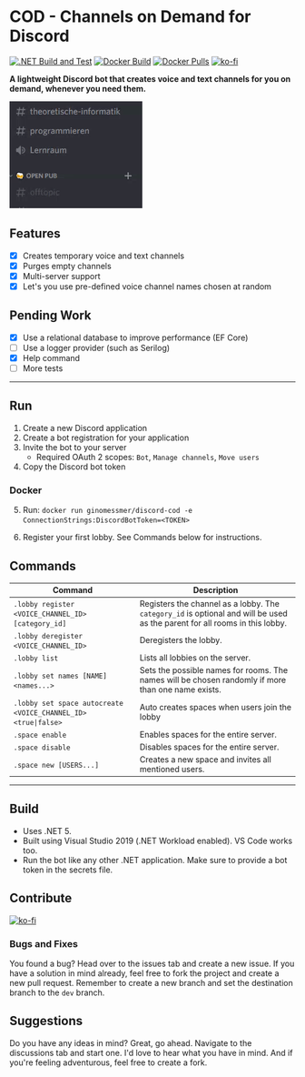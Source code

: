 # COD - Channels on Demand for Discord
[![.NET Build and Test](https://github.com/ginomessmer/discord-vcaas/actions/workflows/dotnet.yml/badge.svg)](https://github.com/ginomessmer/discord-vcaas/actions/workflows/dotnet.yml)
[![Docker Build](https://github.com/ginomessmer/channels-on-demand/actions/workflows/docker.yml/badge.svg)](https://github.com/ginomessmer/channels-on-demand/actions/workflows/docker.yml)
[![Docker Pulls](https://img.shields.io/docker/pulls/ginomessmer/discord-cod?logo=docker)](https://hub.docker.com/r/ginomessmer/discord-cod)
[![ko-fi](https://img.shields.io/badge/%E2%98%95-buy%20me%20a%20coffee-orange)](https://ko-fi.com/P5P72WHKK)

**A lightweight Discord bot that creates voice and text channels for you on demand, whenever you need them.**

![Demo](./assets/demo.gif)

## Features
- [x] Creates temporary voice and text channels
- [x] Purges empty channels
- [x] Multi-server support
- [x] Let's you use pre-defined voice channel names chosen at random

## Pending Work
- [x] Use a relational database to improve performance (EF Core)
- [ ] Use a logger provider (such as Serilog)
- [x] Help command
- [ ] More tests

---

## Run
1. Create a new Discord application
2. Create a bot registration for your application
3. Invite the bot to your server
   - Required OAuth 2 scopes: `Bot`, `Manage channels`, `Move users`
4. Copy the Discord bot token

### Docker
5. Run: `docker run ginomessmer/discord-cod -e ConnectionStrings:DiscordBotToken=<TOKEN>`

6. Register your first lobby. See Commands below for instructions.

## Commands
|Command|Description|
|---|---|
|`.lobby register <VOICE_CHANNEL_ID> [category_id]`|Registers the channel as a lobby. The `category_id` is optional and will be used as the parent for all rooms in this lobby.|
|`.lobby deregister <VOICE_CHANNEL_ID>`|Deregisters the lobby.|
|`.lobby list`|Lists all lobbies on the server.|
|`.lobby set names [NAME] <names...>`|Sets the possible names for rooms. The names will be chosen randomly if more than one name exists.|
|`.lobby set space autocreate <VOICE_CHANNEL_ID> <true\|false>`|Auto creates spaces when users join the lobby|
|`.space enable`|Enables spaces for the entire server.|
|`.space disable`|Disables spaces for the entire server.|
|`.space new [USERS...]`|Creates a new space and invites all mentioned users.|

---

## Build
- Uses .NET 5.
- Built using Visual Studio 2019 (.NET Workload enabled). VS Code works too.
- Run the bot like any other .NET application. Make sure to provide a bot token in the secrets file.

## Contribute
[![ko-fi](https://ko-fi.com/img/githubbutton_sm.svg)](https://ko-fi.com/P5P72WHKK)
### Bugs and Fixes
You found a bug? Head over to the issues tab and create a new issue. If you have a solution in mind already, feel free to fork the project and create a new pull request. Remember to create a new branch and set the destination branch to the `dev` branch.

## Suggestions
Do you have any ideas in mind? Great, go ahead. Navigate to the discussions tab and start one. I'd love to hear what you have in mind. And if you're feeling adventurous, feel free to create a fork.
